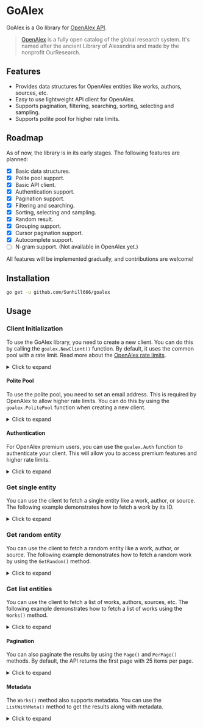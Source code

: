 # GoAlex

GoAlex is a Go library for [OpenAlex API](https://docs.openalex.org/).

> [OpenAlex](https://openalex.org/) is a fully open catalog of the global research system. It's named after the ancient Library of Alexandria and made by the nonprofit OurResearch.

## Features

- Provides data structures for OpenAlex entities like works, authors, sources, etc.
- Easy to use lightweight API client for OpenAlex.
- Supports pagination, filtering, searching, sorting, selecting and sampling.
- Supports polite pool for higher rate limits.

## Roadmap

As of now, the library is in its early stages. The following features are planned:

- [x] Basic data structures.
- [x] Polite pool support.
- [x] Basic API client.
- [x] Authentication support.
- [x] Pagination support.
- [x] Filtering and searching.
- [x] Sorting, selecting and sampling.
- [x] Random result.
- [x] Grouping support.
- [x] Cursor pagination support.
- [x] Autocomplete support.
- [ ] N-gram support. (Not available in OpenAlex yet.)

All features will be implemented gradually, and contributions are welcome!

## Installation

```bash
go get -u github.com/Sunhill666/goalex
```

## Usage

### Client Initialization

To use the GoAlex library, you need to create a new client. You can do this by calling the `goalex.NewClient()` function. By default, it uses the common pool with a rate limit. Read more about the [OpenAlex rate limits](https://docs.openalex.org/how-to-use-the-api/rate-limits-and-authentication).

<details>

<summary>Click to expand</summary>

```go
package main

import "github.com/Sunhill666/goalex"

func main() {
    // Create a new client with common pool
    client := goalex.NewClient()
}
```

</details>

#### Polite Pool

To use the polite pool, you need to set an email address. This is required by OpenAlex to allow higher rate limits. You can do this by using the `goalex.PolitePool` function when creating a new client.

<details>

<summary>Click to expand</summary>

```go
package main

import "github.com/Sunhill666/goalex"

func main() {
    // Create a new client with polite pool
    client := goalex.NewClient(goalex.PolitePool("you@example.com"))
}
```

</details>

#### Authentication

For OpenAlex premium users, you can use the `goalex.Auth` function to authenticate your client. This will allow you to access premium features and higher rate limits.

<details>

<summary>Click to expand</summary>

```go
package main

import "github.com/Sunhill666/goalex"

func main() {
    // Create a new client with authentication
    client := goalex.NewClient(goalex.Auth("your_api_key"))
}
```

</details>

### Get single entity

You can use the client to fetch a single entity like a work, author, or source. The following example demonstrates how to fetch a work by its ID.

<details>

<summary>Click to expand</summary>

```go
package main

import (
    "encoding/json"
    "fmt"

    "github.com/Sunhill666/goalex"
)

// Example: Get a single work by ID
func main() {
    // Create a new client with polite pool
    client := goalex.NewClient(goalex.PolitePool("you@example.com"))

    // Fetch a work by its ID
    work, err := client.Works().Get("W2741809807")
    if err != nil {
        fmt.Printf("Error fetching work: %v\n", err)
        return
    }

    // Print the work
    workJSON, _ := json.MarshalIndent(work, "", "  ")
    fmt.Println("Work:", string(workJSON))
}
```

</details>

### Get random entity

You can use the client to fetch a random entity like a work, author, or source. The following example demonstrates how to fetch a random work by using the `GetRandom()` method.

<details>

<summary>Click to expand</summary>

```go
package main

import (
    "encoding/json"
    "fmt"

    "github.com/Sunhill666/goalex"
)

// Example: Get a single work by ID
func main() {
    // Create a new client with polite pool
    client := goalex.NewClient()

    // Fetch a work by its ID
    work, err := client.Works().GetRandom()
    if err != nil {
        fmt.Printf("Error fetching work: %v\n", err)
        return
    }

    // Print the work
    workJSON, _ := json.MarshalIndent(work, "", "  ")
    fmt.Println("Work:", string(workJSON))
}
```

</details>

### Get list entities

You can use the client to fetch a list of works, authors, sources, etc. The following example demonstrates how to fetch a list of works using the `Works()` method.

<details>

<summary>Click to expand</summary>

```go
package main

import (
    "encoding/json"
    "fmt"

    "github.com/Sunhill666/goalex"
)

// Example: Get list of works
func main() {
    // Create a new client with polite pool
    client := goalex.NewClient(goalex.PolitePool("you@example.com"))

    // Fetch a list of works
    works, err := client.Works().List()

    if err != nil {
        fmt.Printf("Error fetching works: %v\n", err)
        return
    }

    // Print the works
    for _, work := range works {
        workJSON, _ := json.MarshalIndent(work, "", "  ")
        fmt.Println("Works:", string(workJSON))
    }
}
```

</details>

#### Pagination

You can also paginate the results by using the `Page()` and `PerPage()` methods. By default, the API returns the first page with 25 items per page.

<details>

<summary>Click to expand</summary>

```go
package main

import (
    "encoding/json"
    "fmt"

    "github.com/Sunhill666/goalex"
)

// Example: Get list of works with custom pagination
func main() {
    // Create a new client with polite pool
    client := goalex.NewClient(goalex.PolitePool("you@example.com"))

    // Fetch a list of works with custom pagination
    works, err := client.Works().
        Page(1).     // Set the page number
        PerPage(10). // Set the number of items per page
        List()

    if err != nil {
        fmt.Printf("Error fetching works: %v\n", err)
        return
    }

    // Print the works
    for _, work := range works {
        workJSON, _ := json.MarshalIndent(work, "", "  ")
        fmt.Println("Works with custom pagination:", string(workJSON))
    }
}
```

</details>

#### Metadata

The `Works()` method also supports metadata. You can use the `ListWithMeta()` method to get the results along with metadata.

<details>

<summary>Click to expand</summary>

```go
package main

import (
    "encoding/json"
    "fmt"

    "github.com/Sunhill666/goalex"
)

// Example: Get list of works with metadata
func main() {
    // Create a new client with polite pool
    client := goalex.NewClient(goalex.PolitePool("you@example.com"))

    // Fetch a list of works
    worksWithMeta, err := client.Works().ListWithMeta()

    if err != nil {
        fmt.Printf("Error fetching works: %v\n", err)
        return
    }

    // Get results and metadata
    results, meta := worksWithMeta.Results, worksWithMeta.Meta

    // Print the works with metadata
    for _, work := range results {
        workJSON, _ := json.MarshalIndent(work, "", "  ")
        fmt.Println("Work results from `ListWithMeta()`:", string(workJSON))
    }
    // Print the metadata
    fmt.Printf("Metadata: %+v\n", meta)
}
```

#### Cursor Pagination

You can use the `Cursor()` method to get the next page of results using cursor pagination. This is useful for large datasets where you want to fetch results in chunks. The following example demonstrates how to use cursor pagination to fetch works.

<details>

<summary>Click to expand</summary>

```go
package main

import (
    "encoding/json"
    "fmt"

    "github.com/Sunhill666/goalex"
)

func main() {
    // Create a new client with polite pool
    client := goalex.NewClient()

    // Get autocomplete suggestions for institutions
    works, nextCursor, err := client.Works().Filter("publication_year", 2020).PerPage(100).Cursor()

    if err != nil {
        fmt.Printf("Error fetching completions: %v\n", err)
        return
    }

    // Print the works
    for _, work := range works {
        workJSON, _ := json.MarshalIndent(work, "", "  ")
        fmt.Println("Work:", string(workJSON))
    }

    nextWorks, _, err := client.Works().Filter("publication_year", 2020).PerPage(100).Cursor(nextCursor)

    if err != nil {
        fmt.Printf("Error fetching next completions: %v\n", err)
        return
    }

    // Print the next works
    for _, work := range nextWorks {
        workJSON, _ := json.MarshalIndent(work, "", "  ")
        fmt.Println("Next Work:", string(workJSON))
    }
}
```

</details>

### Filtering and Searching

The library supports filtering and searching for works, authors, sources, etc.

#### Filter Example

You can filter works by multiple conditions using the `FilterMap()` method, and filter by a single condition using the `Filter()` method. The following example demonstrates how to filter works by country code and authors count.

<details>

<summary>Click to expand</summary>

```go
package main

import (
    "encoding/json"
    "fmt"

    "github.com/Sunhill666/goalex"
)

// Example: Filter and search works
func main() {
    // Create a new client with polite pool
    client := goalex.NewClient(goalex.PolitePool("you@example.com"))

    // Fetch a list of works with filtering with multiple conditions.
    works, err := client.Works().FilterMap(map[string]any{
        "institutions.country_code": "fr+gb",
        "authors_count":             ">2",
    }).List()

    if err != nil {
        fmt.Printf("Error fetching works: %v\n", err)
        return
    }

    // Print the works
    for _, work := range works {
        workJSON, _ := json.MarshalIndent(work, "", "  ")
        fmt.Println("Works:", string(workJSON))
    }

    // Or filter with a single condition.
    works, err = client.Works().Filter("institutions.country_code", "fr+gb").List()

    if err != nil {
        fmt.Printf("Error fetching works: %v\n", err)
        return
    }

    // Print the works
    for _, work := range works {
        workJSON, _ := json.MarshalIndent(work, "", "  ")
        fmt.Println("Works with single filter condition:", string(workJSON))
    }
}
```

</details>

#### Search Example

You can search for works using the `Search()` method. The following example demonstrates how to search for works with a query.

<details>

<summary>Click to expand</summary>

```go
package main

import (
    "encoding/json"
    "fmt"

    "github.com/Sunhill666/goalex"
)

// Example: Search works
func main() {
    // Create a new client with polite pool
    client := goalex.NewClient(goalex.PolitePool("you@example.com"))
    // Search for works with a query
    works, err := client.Works().Search("machine learning").List()
    // Or, if you want to exact search
    // works, err = client.Works().Search("\"machine learning\"").List()
    if err != nil {
        fmt.Printf("Error searching works: %v\n", err)
        return
    }

    // Print the works
    for _, work := range works {
        workJSON, _ := json.MarshalIndent(work, "", "  ")
        fmt.Println("Search results:", string(workJSON))
    }
}
```

</details>

#### Search Filter

You can also combine search with filtering by using the `SearchFilter()` method. The following example demonstrates how to search for works with a query and filter by country code.

<details>

<summary>Click to expand</summary>

```go
package main

import (
    "encoding/json"
    "fmt"

    "github.com/Sunhill666/goalex"
)

// Example: Search works with filter
func main() {
    // Create a new client with polite pool
    client := goalex.NewClient(goalex.PolitePool("you@example.com"))

    // Search for works with a query and filter by country code
    works, err := client.Works().SearchFilter(map[string]string{
        "display_name": "surgery",
        "title":        "surgery",
    }, true).List() // Search without stemming
    if err != nil {
        fmt.Printf("Error fetching works: %v\n", err)
        return
    }

    // Print the works
    for _, work := range works {
        workJSON, _ := json.MarshalIndent(work, "", "  ")
        fmt.Println("Works:", string(workJSON))
    }
}
```

</details>

### Sorting, Selecting and Sampling

The library supports sorting, selecting, and sampling of works.

#### Sort Example

You can sort the results by multiple fields using the `SortMap()` method, or by a single field using the `Sort()` method. The following example demonstrates how to sort works by publication year and relevance score.

<details>

<summary>Click to expand</summary>

```go
package main

import (
    "encoding/json"
    "fmt"

    "github.com/Sunhill666/goalex"
)

// Example: Sort works
func main() {
    // Create a new client with polite pool
    client := goalex.NewClient(goalex.PolitePool("you@example.com"))

    // Fetch a list of works and sort them by publication year and relevance score
    works, err := client.Works().SearchFilter(map[string]string{
        "display_name": "bioplastics",
    }, false).SortMap(map[string]bool{
        "publication_year": true, // Descending order
        "relevance_score":  true, // Descending order
    }).List()
    if err != nil {
        fmt.Printf("Error fetching work: %v\n", err)
        return
    }

    // Print the sorted works
    for _, work := range works {
        workJSON, _ := json.MarshalIndent(work, "", "  ")
        fmt.Println("Sorted works:", string(workJSON))
    }

    // Or sort by a single field
    works, err = client.Works().Sort("publication_year", true).List()
    if err != nil {
        fmt.Printf("Error fetching works: %v\n", err)
        return
    }

    // Print the sorted works
    for _, work := range works {
        workJSON, _ := json.MarshalIndent(work, "", "  ")
        fmt.Println("Sorted works by single field:", string(workJSON))
    }
}
```

</details>

#### Select Example

You can select specific fields from the results using the `Select()` method. The following example demonstrates how to select the ID, DOI, and display name of works.

<details>

<summary>Click to expand</summary>

```go
package main

import (
    "encoding/json"
    "fmt"

    "github.com/Sunhill666/goalex"
)

func main() {
    // Create a new client with polite pool
    client := goalex.NewClient(goalex.PolitePool("you@example.com"))

    selectedWorks, err := client.Works().Select("id", "doi", "display_name").List()

    if err != nil {
        fmt.Printf("Error fetching works: %v\n", err)
        return
    }

    // Print the works
    for _, work := range selectedWorks {
        workJSON, _ := json.MarshalIndent(work, "", "  ")
        fmt.Println("Works:", string(workJSON))
    }
}
```

</details>

#### Sample Example

You can sample a specific number of works using the `Sample()` method. And you can also set a seed for reproducibility using the `Seed()` method. The following example demonstrates how to sample 2 works with a seed of 42.

<details>

<summary>Click to expand</summary>

```go
package main

import (
    "encoding/json"
    "fmt"

    "github.com/Sunhill666/goalex"
)

func main() {
    // Create a new client with polite pool
    client := goalex.NewClient(goalex.PolitePool("you@example.com"))

    sampleWorks, err := client.Works().Sample(2).Seed(42).List()

    if err != nil {
        fmt.Printf("Error fetching works: %v\n", err)
        return
    }

    // Print the works
    for _, work := range sampleWorks {
        workJSON, _ := json.MarshalIndent(work, "", "  ")
        fmt.Println("Works:", string(workJSON))
    }
}
```

</details>

### Grouping Example

You can group works by a specific field using the `GroupBy()` method. The following example demonstrates how to group works by authorship countries and include unknown countries.

<details>

<summary>Click to expand</summary>

```go
package main

import (
    "encoding/json"
    "fmt"

    "github.com/Sunhill666/goalex"
)

func main() {
    // Create a new client with polite pool
    client := goalex.NewClient()

    // Group works by authorship countries and include unknown
    groupWorks, err := client.Works().GroupBy("authorships.countries", true).ListGroupBy()

    if err != nil {
        fmt.Printf("Error fetching works: %v\n", err)
        return
    }

    // Print the works
    for _, work := range groupWorks {
        workJSON, _ := json.MarshalIndent(work, "", "  ")
        fmt.Println("Group Work:", string(workJSON))
    }
}
```

</details>

### Autocomplete Example

You can use the `AutoComplete()` method to get autocomplete suggestions for institutions, works, authors, etc. The following example demonstrates how to get autocomplete suggestions for institutions and works.

<details>

<summary>Click to expand</summary>

```go
package main

import (
    "encoding/json"
    "fmt"

    "github.com/Sunhill666/goalex"
)

func main() {
    // Create a new client with polite pool
    client := goalex.NewClient()

    // Get autocomplete suggestions for institutions
    completions, err := client.Institutions().AutoComplete("flori").List()

    if err != nil {
        fmt.Printf("Error fetching completions: %v\n", err)
        return
    }

    // Print the completions
    for _, completion := range completions {
        completionJSON, _ := json.MarshalIndent(completion, "", "  ")
        fmt.Println("Completion:", string(completionJSON))
    }

    // Get autocomplete suggestions for works with a specific filter
    withFilterAndSearch, err := client.Works().Filter("publication_year", 2010).Search("frogs").AutoComplete("greenhouse").List()

    if err != nil {
        fmt.Printf("Error fetching filtered and searched completions: %v\n", err)
        return
    }

    // Print the filtered and searched completions
    for _, completion := range withFilterAndSearch {
        completionJSON, _ := json.MarshalIndent(completion, "", "  ")
        fmt.Println("Completion:", string(completionJSON))
    }
}
```

</details>

## License

This project is licensed under the MIT License - see the [LICENSE](LICENSE) file for details.

## Issues

If you find any issues or have feature requests, please open an issue on the [GitHub repository](https://github.com/Sunhill666/goalex/issues).
